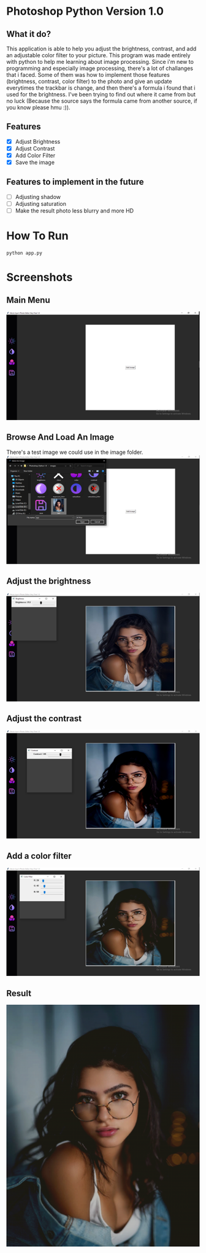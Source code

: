 # Photoshop Python Version 1.0

## What it do?
   This application is able to help you adjust the brightness, contrast, and add an adjustable color filter to your picture. This program was made entirely with python to help me learning about image processing. Since i'm new to programming and especially image processing, there's a lot of challanges that i faced. Some of them was how to implement those features (brightness, contrast, color filter) to the photo and give an update everytimes the trackbar is change, and then there's a formula i found that i used for the brightness. I've been trying to find out where it came from but no luck (Because the source says the formula came from another source, if you know please hmu :)).

## Features
- [x] Adjust Brightness
- [x] Adjust Contrast
- [x] Add Color Filter
- [x] Save the image

## Features to implement in the future
- [ ] Adjusting shadow
- [ ] Adjusting saturation
- [ ] Make the result photo less blurry and more HD

# How To Run
    python app.py

# Screenshots

## Main Menu
![Main Menu](./Screenshots/main&#32;menu.jpg)

## Browse And Load An Image
There's a test image we could use in the image folder.
![Browse an image](./Screenshots/load&#32;an&#32;image.jpg)

## Adjust the brightness
![Adjust the brightness](./Screenshots/brightness&#32;adjust.jpg)

## Adjust the contrast
![Adjust the contrast](./Screenshots/contrast&#32;adjust.jpg)

## Add a color filter
![Color filter](./Screenshots/add&#32;color&#32;filter.jpg)

## Result
![Result](./Screenshots/Result.png)
